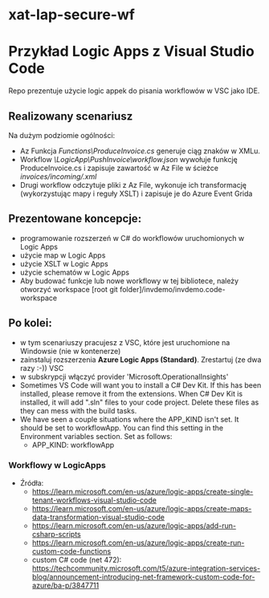 # xat-lap-secure-wf
# Przykład Logic Apps z Visual Studio Code
Repo prezentuje użycie logic appek do pisania workflowów w VSC jako IDE. 

## Realizowany scenariusz
Na dużym podziomie ogólności:
- Az Funkcja <i>Functions\ProduceInvoice.cs</i> generuje ciąg znaków w XMLu.
- Workflow <i>\LogicApp\PushInvoice\workflow.json</i> wywołuje funkcję ProduceInvoice.cs i zapisuje zawartość w Az File w ścieżce <i>invoices/incoming/.xml</i>
- Drugi workflow odczytuje pliki z Az File, wykonuje ich transformację (wykorzystując mapy i reguły XSLT) 
i zapisuje je do Azure Event Grida

## Prezentowane koncepcje:
- programowanie rozszerzeń w C# do workflowów uruchomionych w Logic Apps
- użycie map w Logic Apps
- użycie XSLT w Logic Apps
- użycie schematów w Logic Apps
- Aby budować funkcje lub nowe workflowy w tej bibliotece, należy otworzyć workspace [root git folder]/invdemo/invdemo.code-workspace

## Po kolei:
- w tym scenariuszy pracujesz z VSC, które jest uruchomione na Windowsie (nie w kontenerze)
- zainstaluj rozszerzenia <b>Azure Logic Apps (Standard)</b>. Zrestartuj (ze dwa razy :-)) VSC
- w subskrypcji włączyć provider 'Microsoft.OperationalInsights'
- Sometimes VS Code will want you to install a C# Dev Kit. If this has been installed, please remove it from the extensions. When C# Dev Kit is installed, it will add ".sln" files to your code project.  Delete these files as they can mess with the build tasks.
- We have seen a couple situations where the APP_KIND isn't set. It should be set to workflowApp. You can find this setting in the Environment variables section. Set as follows:
    - APP_KIND: workflowApp


### Workflowy w LogicApps
- Źródła:
    - https://learn.microsoft.com/en-us/azure/logic-apps/create-single-tenant-workflows-visual-studio-code
    - https://learn.microsoft.com/en-us/azure/logic-apps/create-maps-data-transformation-visual-studio-code
    - https://learn.microsoft.com/en-us/azure/logic-apps/add-run-csharp-scripts
    - https://learn.microsoft.com/en-us/azure/logic-apps/create-run-custom-code-functions
    - custom C# code (net 472): https://techcommunity.microsoft.com/t5/azure-integration-services-blog/announcement-introducing-net-framework-custom-code-for-azure/ba-p/3847711
